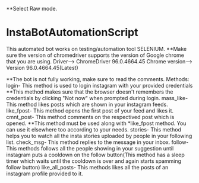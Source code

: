 **Select Raw mode.
# InstaBotAutomationScript
This automated bot works on testing/automation tool SELENIUM.
**Make sure the version of chromedriver supports the version of Google chrome that you are using.
Driver--> ChromeDriver 96.0.4664.45
Chrome version--> Version 96.0.4664.45(Latest)

**The bot is not fully working, make sure to read the comments.
Methods:
login-                This method is used to login instagram with your provided credentials
                      **This method makes sure that the browser doesn't remembers the credentials by clicking "Not now" when prompted during login.
mass_like-            This method likes posts which are shown in your instagram feeds.
like_fpost-           This method opens the first post of your feed and likes it.
cmnt_post-            This method comments on the respectived post which is opened. 
                      **This method must be used along with *like_fpost method. You can use it elsewhere too according to your needs.
stories-              This method helps you to watch all the insta stories uploaded by people in your following list.
check_msg-            This method replies to the message in your inbox. 
follow-               This methods follows all the people showing in your suggestion until instagram puts a cooldown on the follow button(This method has
                      a sleep timer which waits until the cooldown is over and again starts spamming follow button)
like_all_posts-       This methods likes all the posts of an instagram profile provided to it.
